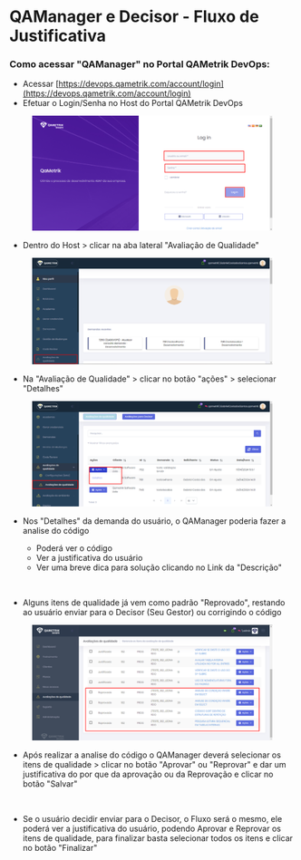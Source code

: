 # QAManager e Decisor - Fluxo de Justificativa

### Como acessar "QAManager" no Portal QAMetrik DevOps:

* Acessar [https://devops.qametrik.com/account/login](https://devops.qametrik.com/account/login)
* Efetuar o Login/Senha no Host do Portal QAMetrik DevOps

<figure><img src="../.gitbook/assets/image (58).png" alt=""><figcaption></figcaption></figure>

* Dentro do Host > clicar na aba lateral "Avaliação de Qualidade"

<figure><img src="../.gitbook/assets/image (59).png" alt=""><figcaption></figcaption></figure>

* Na "Avaliação de Qualidade" > clicar no botão "ações" > selecionar "Detalhes"

<figure><img src="../.gitbook/assets/image (60).png" alt=""><figcaption></figcaption></figure>

*   Nos "Detalhes" da demanda do usuário, o QAManager poderia fazer a analise do código

    * Poderá ver o código
    * Ver a justificativa do usuário
    * Ver uma breve dica para solução clicando no Link da "Descrição"

    <figure><img src="../.gitbook/assets/gifcorreto1 (2).gif" alt=""><figcaption></figcaption></figure>
* Alguns itens de qualidade já vem como padrão "Reprovado", restando ao usuário enviar para o Decisor (Seu Gestor) ou corrigindo o código

<figure><img src="../.gitbook/assets/image (61).png" alt=""><figcaption></figcaption></figure>

* Após realizar a analise do código o QAManager deverá selecionar os itens de qualidade > clicar no botão "Aprovar" ou "Reprovar"  e dar um justificativa do por que da aprovação ou da Reprovação e clicar no botão "Salvar"

<figure><img src="../.gitbook/assets/gifcorreto2.gif" alt=""><figcaption></figcaption></figure>

* Se o usuário decidir enviar para o Decisor, o Fluxo será o mesmo, ele poderá ver a justificativa do usuário, podendo Aprovar e Reprovar os itens de qualidade, para finalizar basta selecionar todos os itens e clicar no botão "Finalizar"

<figure><img src="../.gitbook/assets/gifcorreto3.gif" alt=""><figcaption></figcaption></figure>
